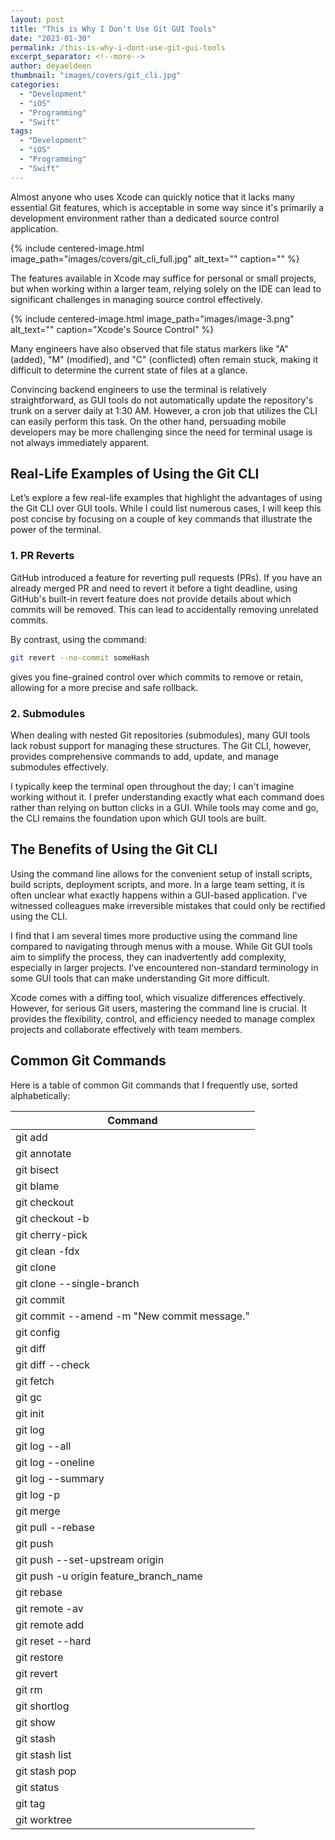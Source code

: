 ```yaml
---
layout: post
title: "This is Why I Don't Use Git GUI Tools"
date: "2023-01-30"
permalink: /this-is-why-i-dont-use-git-gui-tools
excerpt_separator: <!--more-->
author: deyaeldeen
thumbnail: "images/covers/git_cli.jpg"
categories:
  - "Development"
  - "iOS"
  - "Programming"
  - "Swift"
tags:
  - "Development"
  - "iOS"
  - "Programming"
  - "Swift"
---
```


Almost anyone who uses Xcode can quickly notice that it lacks many essential Git features, which is acceptable in some way since it's primarily a development environment rather than a dedicated source control application. 
<!--more-->
{%
include centered-image.html
image_path="images/covers/git_cli_full.jpg"
alt_text=""
caption=""
%}

The features available in Xcode may suffice for personal or small projects, but when working within a larger team, relying solely on the IDE can lead to significant challenges in managing source control effectively.

{%
include centered-image.html
image_path="images/image-3.png"
alt_text=""
caption="Xcode's Source Control"
%}

Many engineers have also observed that file status markers like "A" (added), "M" (modified), and "C" (conflicted) often remain stuck, making it difficult to determine the current state of files at a glance.

Convincing backend engineers to use the terminal is relatively straightforward, as GUI tools do not automatically update the repository's trunk on a server daily at 1:30 AM. However, a cron job that utilizes the CLI can easily perform this task. On the other hand, persuading mobile developers may be more challenging since the need for terminal usage is not always immediately apparent.

## Real-Life Examples of Using the Git CLI

Let’s explore a few real-life examples that highlight the advantages of using the Git CLI over GUI tools. While I could list numerous cases, I will keep this post concise by focusing on a couple of key commands that illustrate the power of the terminal.

### 1. PR Reverts

GitHub introduced a feature for reverting pull requests (PRs). If you have an already merged PR and need to revert it before a tight deadline, using GitHub's built-in revert feature does not provide details about which commits will be removed. This can lead to accidentally removing unrelated commits. 

By contrast, using the command:

```bash
git revert --no-commit someHash
```

gives you fine-grained control over which commits to remove or retain, allowing for a more precise and safe rollback.

### 2. Submodules

When dealing with nested Git repositories (submodules), many GUI tools lack robust support for managing these structures. The Git CLI, however, provides comprehensive commands to add, update, and manage submodules effectively.

I typically keep the terminal open throughout the day; I can't imagine working without it. I prefer understanding exactly what each command does rather than relying on button clicks in a GUI. While tools may come and go, the CLI remains the foundation upon which GUI tools are built.

## The Benefits of Using the Git CLI

Using the command line allows for the convenient setup of install scripts, build scripts, deployment scripts, and more. In a large team setting, it is often unclear what exactly happens within a GUI-based application. I've witnessed colleagues make irreversible mistakes that could only be rectified using the CLI.

I find that I am several times more productive using the command line compared to navigating through menus with a mouse. While Git GUI tools aim to simplify the process, they can inadvertently add complexity, especially in larger projects. I've encountered non-standard terminology in some GUI tools that can make understanding Git more difficult.

Xcode comes with a diffing tool, which visualize differences effectively. However, for serious Git users, mastering the command line is crucial. It provides the flexibility, control, and efficiency needed to manage complex projects and collaborate effectively with team members.

## Common Git Commands

Here is a table of common Git commands that I frequently use, sorted alphabetically:

| Command                                                                                                                     |
|-----------------------------------------------------------------------------------------------------------------------------|
| git add                                                                                                                 |
| git annotate                                                                                                            |
| git bisect                                                                                                              |
| git blame                                                                                                               |
| git checkout                                                                                                            |
| git checkout -b                                                                                                        |
| git cherry-pick                                                                                                        |
| git clean -fdx                                                                                                         |
| git clone                                                                                                               |
| git clone --single-branch                                                                                              |
| git commit                                                                                                              |
| git commit --amend -m "New commit message."                                                                            |
| git config                                                                                                              |
| git diff                                                                                                                |
| git diff --check                                                                                                       |
| git fetch                                                                                                               |
| git gc                                                                                                                  |
| git init                                                                                                                |
| git log                                                                                                                 |
| git log --all                                                                                                          |
| git log --oneline                                                                                                      |
| git log --summary                                                                                                      |
| git log -p                                                                                                              |
| git merge                                                                                                               |
| git pull --rebase                                                                                                      |
| git push                                                                                                                |
| git push --set-upstream origin                                                                                         |
| git push -u origin feature_branch_name                                                                                 |
| git rebase                                                                                                              |
| git remote -av                                                                                                         |
| git remote add                                                                                                         |
| git reset --hard                                                                                                       |
| git restore                                                                                                             |
| git revert                                                                                                              |
| git rm                                                                                                                  |
| git shortlog                                                                                                            |
| git show                                                                                                                |
| git stash                                                                                                               |
| git stash list                                                                                                         |
| git stash pop                                                                                                          |
| git status                                                                                                              |
| git tag                                                                                                                 |
| git worktree                                                                                                            |
